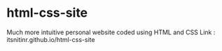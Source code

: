 # html-css-site
Much more intuitive personal website coded using HTML and CSS
Link : itsnitinr.github.io/html-css-site
